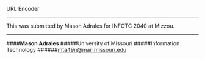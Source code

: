 URL Encoder
***

This was submitted by Mason Adrales for INFOTC 2040 at Mizzou.

***

####**Mason Adrales**
#####University of Missouri
#####Information Technology
######mta49n@mail.missouri.edu
